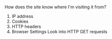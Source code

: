 How does the site know where I'm visiting it from?
1) IP address
2) Cookies
3) HTTP headers
4) Browser Settings
Look into HTTP GET requests
